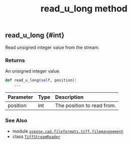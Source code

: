 ﻿---
title: read_u_long method
second_title: Aspose.CAD for Python via .NET API References
description: 
type: docs
weight: 170
url: /python-net/aspose.cad.fileformats.tiff.filemanagement/tiffstreamreader/read_u_long/
is_root: false
---

## read_u_long {#int}

Read unsigned integer value from the stream.


### Returns 


An unsigned integer value.


```python
def read_u_long(self, position):
    ...
```


| Parameter | Type | Description |
| :- | :- | :- |
| position | int | The position to read from. |



### See Also
* module [`aspose.cad.fileformats.tiff.filemanagement`](../../)
* class [`TiffStreamReader`](/cad/python-net/aspose.cad.fileformats.tiff.filemanagement/tiffstreamreader)
